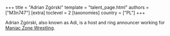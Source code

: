 +++
title = "Adrian Zgórski"
template = "talent_page.html"
authors = ["M3n747"]
[extra]
toclevel = 2
[taxonomies]
country = ["PL"]
+++

Adrian Zgórski, also known as Adi, is a host and ring announcer working for [Maniac Zone Wrestling](@/o/mzw.md).